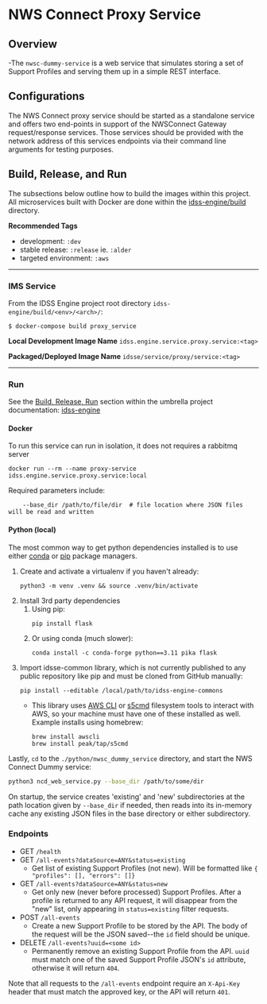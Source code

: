 # NWS Connect Proxy Service

 ## Overview
-The `nwsc-dummy-service` is a web service that simulates storing a set of Support Profiles and serving them up in a simple REST interface.

## Configurations
The NWS Connect proxy service should be started as a standalone service and offers two end-points in support of the NWSConnect Gateway request/response services. Those services should be provided with the network address of this services endpoints via their command line arguments for testing purposes.


## Build, Release, and Run
The subsections below outline how to build the images within this project. All microservices built with Docker are done within the
[idss-engine/build](https://github.com/NOAA-GSL/idss-engine/build/) directory.

**Recommended Tags**
- development: `:dev`
- stable release: `:release` ie. `:alder`
- targeted environment: `:aws`

---
### IMS Service
From the IDSS Engine project root directory `idss-engine/build/<env>/<arch>/`:

`$ docker-compose build proxy_service`

**Local Development Image Name** `idss.engine.service.proxy.service:<tag>`

**Packaged/Deployed Image Name** `idsse/service/proxy/service:<tag>`

---

### Run

See the [Build, Release, Run](https://github.com/NOAA-GSL/idss-engine/blob/main/README.md#running-idss-engine) section within the umbrella project documentation: [idss-engine](https://github.com/NOAA-GSL/idss-engine)

#### Docker

To run this service can run in isolation, it does not requires a rabbitmq server

```
docker run --rm --name proxy-service idss.engine.service.proxy.service:local
```

Required parameters include:
```
    --base_dir /path/to/file/dir  # file location where JSON files will be read and written
```
#### Python (local)

The most common way to get python dependencies installed is to use either [conda](https://docs.conda.io/projects/conda/en/latest/user-guide/install/index.html#installing-conda-on-a-system-that-has-other-python-installations-or-packages) or [pip](https://packaging.python.org/en/latest/tutorials/installing-packages/) package managers.

1. Create and activate a virtualenv if you haven't already:
    ```
    python3 -m venv .venv && source .venv/bin/activate
    ```
2. Install 3rd party dependencies
   1. Using pip:
        ```
        pip install flask
        ```
    1. Or using conda (much slower):
        ```
        conda install -c conda-forge python==3.11 pika flask
        ```
3. Import idsse-common library, which is not currently published to any public repository like pip and must be cloned from GitHub manually:
    ```
    pip install --editable /local/path/to/idss-engine-commons
    ```
    - This library uses [AWS CLI](https://docs.aws.amazon.com/cli/latest/userguide/getting-started-install.html) or [s5cmd](https://github.com/peak/s5cmd/blob/master/README.md#installation) filesystem tools to interact with AWS, so your machine must have one of these installed as well. Example installs using homebrew:
        ```
        brew install awscli
        brew install peak/tap/s5cmd
        ```

Lastly, `cd` to the `./python/nwsc_dummy_service` directory, and start the NWS Connect Dummy service:
```sh
python3 ncd_web_service.py --base_dir /path/to/some/dir
```

On startup, the service creates 'existing' and 'new' subdirectories at the path location given by `--base_dir` if needed, then reads into its in-memory cache any existing JSON files in the base directory or either subdirectory.

### Endpoints
- GET `/health`
- GET `/all-events?dataSource=ANY&status=existing`
  - Get list of existing Support Profiles (not new). Will be formatted like `{ "profiles": [], "errors": []}`
- GET `/all-events?dataSource=ANY&status=new`
  - Get only new (never before processed) Support Profiles. After a profile is returned to any API request, it will disappear from the "new" list, only appearing in `status=existing` filter requests.
- POST `/all-events`
  - Create a new Support Profile to be stored by the API. The body of the request will be the JSON saved--the `id` field should be unique.
- DELETE `/all-events?uuid=<some id>`
  - Permanently remove an existing Support Profile from the API. `uuid` must match one of the saved Support Profile JSON's `id` attribute, otherwise it will return `404`.

Note that all requests to the `/all-events` endpoint require an `X-Api-Key` header that must match the approved key, or the API will return `401`.